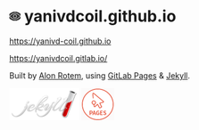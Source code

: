 
# ![](/images/eye.png) yanivdcoil.github.io

https://yanivd-coil.github.io

https://yanivdcoil.gitlab.io/

Built by [Alon Rotem](https://gitlab.com/alonrotem), using [GitLab Pages](https://about.gitlab.com/stages-devops-lifecycle/pages/) & [Jekyll](https://jekyllrb.com/).

[![](/images/jekyll-logo.png)](https://jekyllrb.com/) [![](/images/pages-logo.png)](https://about.gitlab.com/stages-devops-lifecycle/pages/)